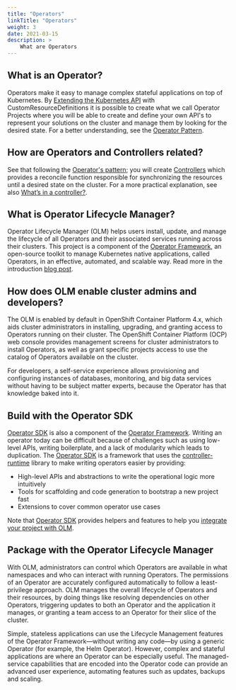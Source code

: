 ```yaml
---
title: "Operators"
linkTitle: "Operators"
weight: 3
date: 2021-03-15
description: >
    What are Operators
---
```


## What is an Operator?

Operators make it easy to manage complex stateful applications on top of Kubernetes. By [Extending the Kubernetes API](https://kubernetes.io/docs/tasks/extend-kubernetes/custom-resources/custom-resource-definitions/) with CustomResourceDefinitions it is possible to create what we call Operator Projects where you will be able to create and define your own API's to represent your solutions on the cluster and manage them by looking for the desired state. For a better understanding, see the [Operator Pattern][operator-pattern].

## How are Operators and Controllers related?

See that following the [Operator's pattern][operator-pattern]; you will create [Controllers](https://kubernetes.io/docs/concepts/architecture/controller/) which provides a reconcile function responsible for synchronizing the resources until a desired state on the cluster. For a more practical explanation, see also [What’s in a controller?](https://book.kubebuilder.io/cronjob-tutorial/controller-overview.html#whats-in-a-controller).

## What is Operator Lifecycle Manager?

Operator Lifecycle Manager (OLM) helps users install, update, and manage the lifecycle of all Operators and their associated services running across their clusters. This project is a component of the [Operator Framework][operator-framework], an open-source toolkit to manage Kubernetes native applications, called Operators, in an effective, automated, and scalable way. Read more in the introduction [blog post](https://www.openshift.com/blog/introducing-the-operator-framework?extIdCarryOver=true&sc_cid=701f2000001Css5AAC).

## How does OLM enable cluster admins and developers?

The OLM is enabled by default in OpenShift Container Platform 4.x, which aids cluster administrators in installing, upgrading, and granting access to Operators running on their cluster. The OpenShift Container Platform (OCP) web console provides management screens for cluster administrators to install Operators, as well as grant specific projects access to use the catalog of Operators available on the cluster.

For developers, a self-service experience allows provisioning and configuring instances of databases, monitoring, and big data services without having to be subject matter experts, because the Operator has that knowledge baked into it.

## Build with the Operator SDK

[Operator SDK][osdk] is also a component of the [Operator Framework][operator-framework]. Writing an operator today can be difficult because of challenges such as using low-level APIs, writing boilerplate, and a lack of modularity which leads to duplication.
The [Operator SDK][osdk] is a framework that uses the [controller-runtime][controller-runtime] library to make writing operators easier by providing:

- High-level APIs and abstractions to write the operational logic more intuitively
- Tools for scaffolding and code generation to bootstrap a new project fast
- Extensions to cover common operator use cases

Note that [Operator SDK][osdk] provides helpers and features to help you [integrate your project with OLM][olm-integration].

## Package with the Operator Lifecycle Manager

With OLM, administrators can control which Operators are available in what namespaces and who can interact with running Operators. The permissions of an Operator are accurately configured automatically to follow a least-privilege approach. OLM manages the overall lifecycle of Operators and their resources, by doing things like resolving dependencies on other Operators, triggering updates to both an Operator and the application it manages, or granting a team access to an Operator for their slice of the cluster.

Simple, stateless applications can use the Lifecycle Management features of the Operator Framework—without writing any code—by using a generic Operator (for example, the Helm Operator). However, complex and stateful applications are where an Operator can be especially useful. The managed-service capabilities that are encoded into the Operator code can provide an advanced user experience, automating features such as updates, backups and scaling.


[osdk]: https://sdk.operatorframework.io/
[operator-framework]: https://github.com/operator-framework
[controller-runtime]: https://github.com/kubernetes-sigs/controller-runtime
[olm-integration]: https://sdk.operatorframework.io/docs/olm-integration/
[operator-pattern]: https://kubernetes.io/docs/concepts/extend-kubernetes/operator/
